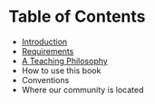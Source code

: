 # Table of Contents

- [Introduction](introduction.md)
- [Requirements](requirements.md)
- [A Teaching Philosophy](a-teaching-philosophy.md)
- How to use this book
- Conventions
- Where our community is located 
